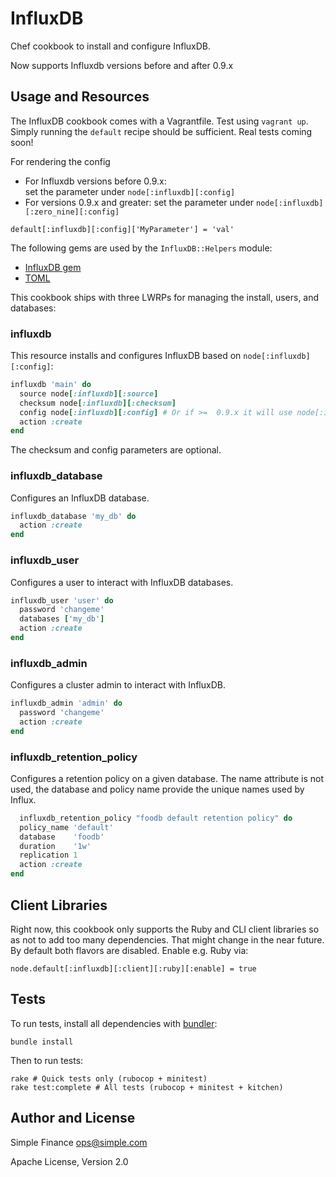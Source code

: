 # InfluxDB
Chef cookbook to install and configure InfluxDB.

Now supports Influxdb versions before and after 0.9.x

## Usage and Resources
The InfluxDB cookbook comes with a Vagrantfile. Test using `vagrant up`. Simply
running the `default` recipe should be sufficient. Real tests coming soon!

For rendering the config

* For Influxdb versions before 0.9.x:  
     set the parameter under `node[:influxdb][:config]`
* For versions 0.9.x and greater:
     set the parameter under `node[:influxdb][:zero_nine][:config]`

`default[:influxdb][:config]['MyParameter'] = 'val'`

The following gems are used by the `InfluxDB::Helpers` module:

 - [InfluxDB gem](https://github.com/influxdb/influxdb-ruby)
 - [TOML](https://github.com/mojombo/toml)

This cookbook ships with three LWRPs for managing the install, users, and
databases:

### influxdb
This resource installs and configures InfluxDB based on `node[:influxdb][:config]`:

```ruby
influxdb 'main' do
  source node[:influxdb][:source]
  checksum node[:influxdb][:checksum]
  config node[:influxdb][:config] # Or if >=  0.9.x it will use node[:influxdb][:zero_nine][:config]
  action :create
end
```

The checksum and config parameters are optional.

### influxdb\_database
Configures an InfluxDB database.

```ruby
influxdb_database 'my_db' do
  action :create
end
```

### influxdb\_user
Configures a user to interact with InfluxDB databases.

```ruby
influxdb_user 'user' do
  password 'changeme'
  databases ['my_db']
  action :create
end
```

### influxdb\_admin
Configures a cluster admin to interact with InfluxDB.

```ruby
influxdb_admin 'admin' do
  password 'changeme'
  action :create
end

```

### influxdb\_retention\_policy
Configures a retention policy on a given database.
The name attribute is not used, the database and policy name provide the unique names used by Influx.

```ruby
  influxdb_retention_policy "foodb default retention policy" do
  policy_name 'default'
  database    'foodb'
  duration    '1w'
  replication 1
  action :create
end

```


## Client Libraries
Right now, this cookbook only supports the Ruby and CLI client libraries so as
not to add too many dependencies. That might change in the near future. By
default both flavors are disabled. Enable e.g. Ruby via:

`node.default[:influxdb][:client][:ruby][:enable] = true`

## Tests

To run tests, install all dependencies with [bundler](http://bundler.io/):

    bundle install

Then to run tests:

    rake # Quick tests only (rubocop + minitest)
    rake test:complete # All tests (rubocop + minitest + kitchen)

## Author and License
Simple Finance <ops@simple.com>

Apache License, Version 2.0
